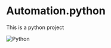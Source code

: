 # Automation.python
This is a python project

![Python](https://img.shields.io/badge/python-3670A0?style=for-the-badge&logo=python&logoColor=ffdd54)
